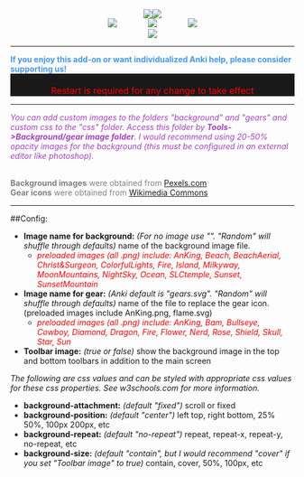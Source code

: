 <center><div style="vertical-align:middle;"><a href="https://www.ankingmed.com"><img src="../../addons21/1556734708/AnKing/AnKingSmall.png"></a><a href="https://www.ankingmed.com"><img src="../../addons21/1556734708/AnKing/TheAnKing.png"></a></div></center>

<center><a href="https://www.facebook.com/ankingmed"><img src="../../addons21/1556734708/AnKing/Facebook.jpg"></a>
&nbsp;&nbsp;&nbsp;&nbsp;&nbsp;&nbsp;&nbsp;&nbsp;&nbsp;&nbsp;&nbsp;&nbsp;&nbsp;<a href="https://www.instagram.com/ankingmed"><img src="../../addons21/1556734708/AnKing/Instagram.jpg"></a>
&nbsp;&nbsp;&nbsp;&nbsp;&nbsp;&nbsp;&nbsp;&nbsp;&nbsp;&nbsp;&nbsp;&nbsp;&nbsp;<a href="https://www.youtube.com/theanking"><img src="../../addons21/1556734708/AnKing/YouTube.jpg"></a></center>

<center><a href="https://www.patreon.com/ankingmed"><img src="../../addons21/1556734708/AnKing/Patreon.jpg"></a></center>

---

<div style="color: #4297F9;"><b>If you enjoy this add-on or want individualized Anki help, please consider supporting us!</b></div>

<div style="color: red; font-size: 16px; background-color: rgb(25, 25, 25); text-align: center;"><br>Restart is required for any change to take effect<br></div>

---

_<div style="color:#A440C3;">You can add custom images to the folders "background" and "gears" and custom css to the "css" folder.  Access this folder by <b>Tools->Background/gear image folder</b>. I would recommend using 20-50% opacity images for the background (this must be configured in an external editor like photoshop).</div>_

<span style="color:grey;"><br><b>Background images</b> were obtained from</span> [Pexels.com](https://www.pexels.com/photo-license/)
<span style="color:grey;"><br><b>Gear icons</b> were obtained from</span> [Wikimedia Commons](https://commons.wikimedia.org/wiki/Category:Noto_Color_Emoji_Pie)

---

##Config:

* **Image name for background:** _(For no image use "". "Random" will shuffle through defaults)_ name of the background image file. 
    * _<span style="color:red;">preloaded images (all .png) include: AnKing, Beach, BeachAerial, Christ&Surgeon, ColorfulLights, Fire, Island, Milkyway, MoonMountains, NightSky, Ocean, SLCtemple, Sunset, SunsetMountain</div>_
* **Image name for gear:** _(Anki default is "gears.svg". "Random" will shuffle through defaults)_ name of the file to replace the gear icon. (preloaded images include AnKing.png, flame.svg)
    * _<span style="color:red;">preloaded images (all .png) include: AnKing, Bam, Bullseye, Cowboy, Diamond, Dragon, Fire, Flower, Nerd, Rose, Shield, Skull, Star, Sun</div>_
* **Toolbar image:** _(true or false)_ show the background image in the top and bottom toolbars in addition to the main screen


_The following are css values and can be styled with appropriate css values for these css properties. See w3schools.com for more information._

* **background-attachment:** _(default "fixed")_ scroll or fixed
* **background-position:** _(default "center")_ left top, right bottom, 25% 50%, 100px 200px, etc
* **background-repeat:** _(default "no-repeat")_ repeat, repeat-x, repeat-y, no-repeat, etc
* **background-size:** _(default "contain", but I would recommend "cover" if you set "Toolbar image" to true)_ contain, cover, 50%, 100px, etc 

